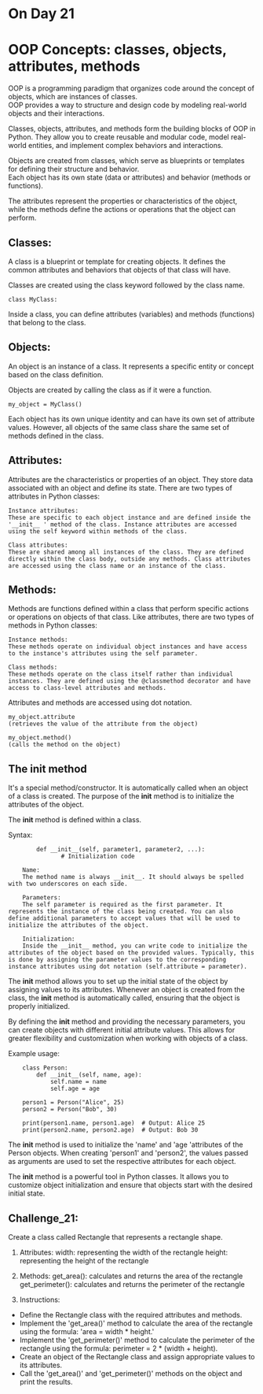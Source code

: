 # On Day 21 

# OOP Concepts: classes, objects, attributes, methods
OOP is a programming paradigm that organizes code around the concept of objects, which are instances of classes.  
OOP provides a way to structure and design code by modeling real-world objects and their interactions.

Classes, objects, attributes, and methods form the building blocks of OOP in Python. They allow you to create reusable and modular code, model real-world entities, and implement complex behaviors and interactions. 

Objects are created from classes, which serve as blueprints or templates for defining their structure and behavior.  
Each object has its own state (data or attributes) and behavior (methods or functions). 

The attributes represent the properties or characteristics of the object, while the methods define the actions or operations that the object can perform.

## Classes:

A class is a blueprint or template for creating objects. It defines the common attributes and behaviors that objects of that class will have. 

Classes are created using the class keyword followed by the class name. 

    class MyClass:

Inside a class, you can define attributes (variables) and methods (functions) that belong to the class.

## Objects:

An object is an instance of a class. It represents a specific entity or concept based on the class definition.

Objects are created by calling the class as if it were a function.

    my_object = MyClass()

Each object has its own unique identity and can have its own set of attribute values. However, all objects of the same class share the same set of methods defined in the class.

## Attributes:

Attributes are the characteristics or properties of an object. They store data associated with an object and define its state.
There are two types of attributes in Python classes:

    Instance attributes: 
    These are specific to each object instance and are defined inside the '__init__ ' method of the class. Instance attributes are accessed using the self keyword within methods of the class.

    Class attributes: 
    These are shared among all instances of the class. They are defined directly within the class body, outside any methods. Class attributes are accessed using the class name or an instance of the class.

## Methods:

Methods are functions defined within a class that perform specific actions or operations on objects of that class.
Like attributes, there are two types of methods in Python classes:

    Instance methods: 
    These methods operate on individual object instances and have access to the instance's attributes using the self parameter.

    Class methods: 
    These methods operate on the class itself rather than individual instances. They are defined using the @classmethod decorator and have access to class-level attributes and methods.

Attributes and methods are accessed using dot notation.

    my_object.attribute 
    (retrieves the value of the attribute from the object)
    
    my_object.method() 
    (calls the method on the object)

## The __init__ method 
It's a special method/constructor. 
It is automatically called when an object of a class is created. 
The purpose of the __init__ method is to initialize the attributes of the object.

The __init__ method is defined within a class.

Syntax:


            def __init__(self, parameter1, parameter2, ...):
                   # Initialization code

        Name: 
        The method name is always __init__. It should always be spelled with two underscores on each side.

        Parameters: 
        The self parameter is required as the first parameter. It represents the instance of the class being created. You can also define additional parameters to accept values that will be used to initialize the attributes of the object.

        Initialization: 
        Inside the __init__ method, you can write code to initialize the attributes of the object based on the provided values. Typically, this is done by assigning the parameter values to the corresponding instance attributes using dot notation (self.attribute = parameter).

The __init__ method allows you to set up the initial state of the object by assigning values to its attributes. Whenever an object is created from the class, the __init__ method is automatically called, ensuring that the object is properly initialized.

By defining the __init__ method and providing the necessary parameters, you can create objects with different initial attribute values. This allows for greater flexibility and customization when working with objects of a class.

Example usage:

        class Person:
            def __init__(self, name, age):
                self.name = name
                self.age = age

        person1 = Person("Alice", 25)
        person2 = Person("Bob", 30)

        print(person1.name, person1.age)  # Output: Alice 25
        print(person2.name, person2.age)  # Output: Bob 30

The __init__ method is used to initialize the 'name' and 'age 'attributes of the Person objects. When creating 'person1' and 'person2', the values passed as arguments are used to set the respective attributes for each object.

The __init__ method is a powerful tool in Python classes. It allows you to customize object initialization and ensure that objects start with the desired initial state.

## Challenge_21:
Create a class called Rectangle that represents a rectangle shape. 

1. Attributes:
    width: representing the width of the rectangle
    height: representing the height of the rectangle

2. Methods:
    get_area(): calculates and returns the area of the rectangle
    get_perimeter(): calculates and returns the perimeter of the rectangle
  
3. Instructions:
- Define the Rectangle class with the required attributes and methods.
- Implement the 'get_area()' method to calculate the area of the rectangle using the formula: 'area = width * height.'
- Implement the 'get_perimeter()' method to calculate the perimeter of the rectangle using the formula: perimeter = 2 * (width + height).
- Create an object of the Rectangle class and assign appropriate values to its attributes.
- Call the 'get_area()' and 'get_perimeter()' methods on the object and print the results.